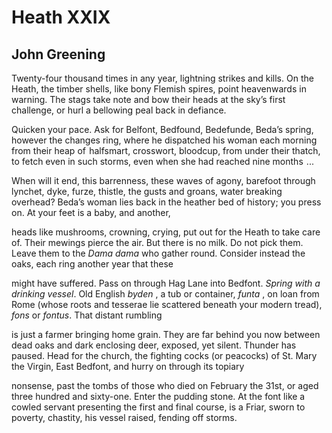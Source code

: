 # Heath XXIX
## John Greening
Twenty-four thousand times in any year, lightning strikes
and kills. On the Heath, the timber shells, like bony Flemish spires,
point heavenwards in warning. The stags take note and bow their heads
at the sky’s first challenge, or hurl a bellowing peal back in defiance.

Quicken your pace. Ask for Belfont, Bedfound, Bedefunde, Beda’s spring,
however the changes ring, where he dispatched his woman each morning
from their heap of  halfsmart, crosswort, bloodcup, from under their thatch,
to fetch
even in such storms, even when she had reached nine months    ...

When will it end, this barrenness, these waves of agony, barefoot
through lynchet, dyke, furze, thistle, the gusts and groans, water
breaking overhead? Beda’s woman lies back in the heather bed
of history; you press on. At your feet is a baby, and another,

heads like mushrooms, crowning, crying, put out for the Heath
to take care of. Their mewings pierce the air. But there is no milk.
Do not pick them. Leave them to the _Dama dama_ who gather round.
Consider instead the oaks, each ring another year that these

might have suffered. Pass on through Hag Lane into Bedfont. _Spring_
 _with a drinking vessel_. Old English _byden_ , a tub or container,
 _funta_ , on loan from Rome (whose roots and tesserae lie scattered
beneath your modern tread),  _fons_ or _fontus_. That distant rumbling

is just a farmer bringing home grain. They are far behind you now
between dead oaks and dark enclosing deer, exposed, yet silent.
Thunder has paused. Head for the church, the fighting cocks (or peacocks)
of St. Mary the Virgin, East Bedfont, and hurry on through its topiary

nonsense, past the tombs of those who died on February the 31st,
or aged three hundred and sixty-one. Enter the pudding stone.
At the font like a cowled servant presenting the first and final course,
is a Friar, sworn to poverty, chastity, his vessel raised, fending off storms.